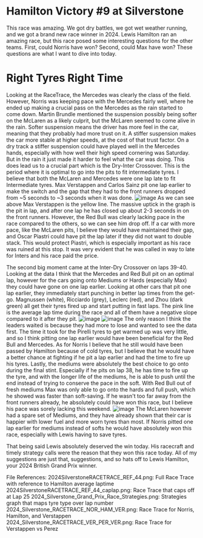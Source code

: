 # Hamilton Victory #9 at Silverstone
This race was amazing. We got dry battles, we got wet weather running, and we got a brand new race winner in 2024. Lewis Hamilton ran an amazing race, but this race posed some interesting questions for the other 
teams. First, could Norris have won? Second, could Max have won? These questions are what I want to dive into today. 

# Right Tyres Right Time
Looking at the RaceTrace, the Mercedes was clearly the class of the field. However, Norris was keeping pace with the Mercedes fairly well, where he ended up making a crucial pass on the Mercedes as the rain started to come down. Martin Brundle mentioned the suspension possibly being softer on the McLaren as a likely culprit, but the McLaren seemed to come alive in the rain. Softer suspension means the driver has more feel in the car, meaning that they probably had more trust on it. A stiffer suspension makes the car more stable at higher speeds, at the cost of that trust factor. On a dry track a stiffer suspension could have played well in the Mercedes hands, especially with how well their high speed cornering was Saturday. But in the rain it just made it harder to feel what the car was doing. This does lead us to a crucial part which is the Dry-Inter Crossover. This is the period where it is optimal to go into the pits to fit intermediate tyres. I believe that both the McLaren and Mercedes were one lap late to fit Intermediate tyres. Max Verstappen and Carlos Sainz pit one lap earlier to make the switch and the gap that they had to the front runners dropped from ~5 seconds to ~3 seconds when it was done. 
![image](https://github.com/fiiiiive/F1-2024-Season/assets/98725594/3610771d-8700-47fa-9700-9c70352af4cf)
As we can see above Max Verstappen is the yellow line. The massive uptick in the graph is the pit in lap, and after one lap he has closed up about 2-3 seconds in on the front runners. However, the Red Bull was clearly lacking pace in the race compared to the others, so we can see him drop off. If a car with more pace, like the McLaren pits, I believe they would have maintained their gap, and Oscar Piastri could have pit the lap later if they did not want to double stack. This would protect Piastri, which is especially important as his race was ruined at this stop. It was very evident that he was called in way to late for Inters and his race paid the price. 

The second big moment came at the Inter-Dry Crossover on laps 39-40. Looking at the data I think that the Mercedes and Red Bull pit on an optimal lap, however for the cars going onto Mediums or Hards (especially Max) they could have gone on one lap earlier. Looking at other cars that pit one lap earlier, they immediately start punching in better lap times from the get-go. Magnussen (white), Ricciardo (grey), Leclerc (red), and Zhou (dark green) all get their tyres fired up and start putting in fast laps. The pink line is the average lap time during the race and all of them have a negative slope compared to it after they pit. 
![image](https://github.com/fiiiiive/F1-2024-Season/assets/98725594/02c64620-da32-4020-a45b-e97b3e858bc5)
![image](https://github.com/fiiiiive/F1-2024-Season/assets/98725594/7b9d0eab-0af2-49ae-9936-c130e675434c)
The only reason I think the leaders waited is because they had more to lose and wanted to see the data first. The time it took for the Pirelli tyres to get warmed up was very little, and so I think pitting one lap earlier would have been beneficial for the Red Bull and Mercedes. As for Norris I believe that he still would have been passed by Hamilton because of cold tyres, but I believe that he would have a better chance at fighting if he pit a lap earlier and had the time to fire up his tyres. Lastly, the mediums were absolutely the best choice to go onto during the final stint. Especially if he pits on lap 38, he has time to fire up the tyre, and with the longer life of the mediums, he is able to push until the end instead of trying to conserve the pace in the soft. With Red Bull out of fresh mediums Max was only able to go onto the hards and full push, which he showed was faster than soft-saving. If he wasn't too far away from the front runners already, he absolutely could have won this race, but I believe his pace was sorely lacking this weekend. 
![image](https://github.com/fiiiiive/F1-2024-Season/assets/98725594/044347b8-4477-40fa-8019-32106103a883)
The McLaren however had a spare set of Mediums, and they have already shown that their car is happier with lower fuel and more worn tyres than most. If Norris pitted one lap earlier for mediums instead of softs he would have absolutely won this race, especially with Lewis having to save tyres. 

That being said Lewis absolutely deserved the win today. His racecraft and timely strategy calls were the reason that they won this race today. All of my suggestions are just that, suggestions, and so hats off to Lewis Hamilton, your 2024 British Grand Prix winner. 

File References:
2024SilverstoneRACETRACE_REF_44.png: Full Race Trace with reference to Hamilton average laptime
2024SilverstoneRACETRACE_REF_44_caplap.png: Race Trace that caps off at Lap 25
2024_Silverstone_Grand_Prix_Race_Strategies.png: Strategies graph that maps tyre type over lap number
2024_Silverstone_RACETRACE_NOR_HAM_VER.png: Race Trace for Norris, Hamilton, and Verstappen
2024_Silverstone_RACETRACE_VER_PER_VER.png: Race Trace for Verstappen vs Perez
